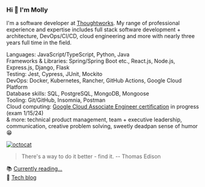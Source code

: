 ### Hi 👋 I'm Molly

I'm a software developer at [Thoughtworks](https://github.com/thoughtworks). My range of professional experience and expertise includes full stack software development + architecture, DevOps/CI/CD, cloud engineering and more with nearly three years full time in the field.

Languages: JavaScript/TypeScript, Python, Java\
Frameworks & Libraries: Spring/Spring Boot etc., React.js, Node.js, Express.js, Django, Flask\
Testing: Jest, Cypress, JUnit, Mockito\
DevOps: Docker, Kubernetes, Rancher, GitHub Actions, Google Cloud Platform\
Database skills: SQL, PostgreSQL, MongoDB, Mongoose\
Tooling: Git/GitHub, Insomnia, Postman\
Cloud computing:  [Google Cloud Associate Engineer certification](https://cloud.google.com/learn/certification/cloud-engineer) in progress (exam 1/15/24)\
& more: technical product management, team + executive leadership, communication, creative problem solving, sweetly deadpan sense of humor :grin:

[![octocat](https://i.imgur.com/JqU5A8U.png)](https://linktr.ee/mollycarroll)

> There's a way to do it better - find it. -- Thomas Edison

📚 [Currently reading...](https://www.goodreads.com/mollycarroll)\
📝 [Tech blog](https://medium.com/@mollycarroll)
